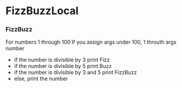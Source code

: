 # FizzBuzzLocal


### FizzBuzz

For numbers 1 through 100
If you assign args under 100, 1 throuth args number

- if the number is divisible by 3 print Fizz
- if the number is divisible by 5 print Buzz
- if the number is divisible by 3 and 5 print FizzBuzz
- else, print the number
